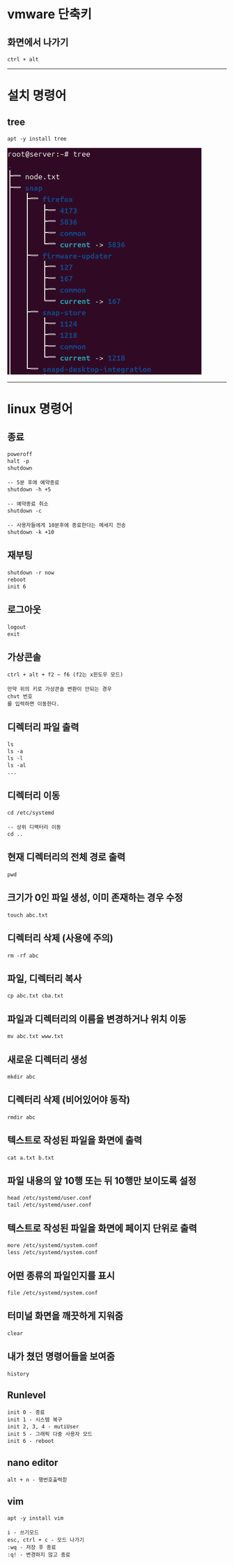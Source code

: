 # vmware 단축키

## 화면에서 나가기
```
ctrl + alt
```


<hr>

# 설치 명령어

## tree
```
apt -y install tree
```
![](./img/image.png)

<hr>

# linux 명령어

## 종료
```
poweroff
halt -p
shutdown

-- 5분 후에 예약종료
shutdown -h +5

-- 예약종료 취소
shutdown -c

-- 사용자들에게 10분후에 종료한다는 메세지 전송
shutdown -k +10
```

## 재부팅
```
shutdown -r now
reboot
init 6
```

## 로그아웃
```
logout
exit
```

## 가상콘솔
```
ctrl + alt + f2 ~ f6 (f2는 x윈도우 모드)

만약 위의 키로 가상콘솔 변환이 안되는 경우
chvt 번호
를 입력하면 이동한다.
```

## 디렉터리 파일 출력
```
ls
ls -a
ls -l
ls -al
...
```

## 디렉터리 이동
```
cd /etc/systemd

-- 상위 디렉터리 이동
cd ..
```

## 현재 디렉터리의 전체 경로 출력
```
pwd
```

## 크기가 0인 파일 생성, 이미 존재하는 경우 수정
```
touch abc.txt
```

## 디렉터리 삭제 (사용에 주의)
```
rm -rf abc
```

## 파일, 디렉터리 복사
```
cp abc.txt cba.txt
```

## 파일과 디렉터리의 이름을 변경하거나 위치 이동
```
mv abc.txt www.txt
```

## 새로운 디렉터리 생성
```
mkdir abc
```

## 디렉터리 삭제 (비어있어야 동작)
```
rmdir abc
```

## 텍스트로 작성된 파일을 화면에 출력
```
cat a.txt b.txt
```

## 파일 내용의 앞 10행 또는 뒤 10행만 보이도록 설정
```
head /etc/systemd/user.conf
tail /etc/systemd/user.conf
```

## 텍스트로 작성된 파일을 화면에 페이지 단위로 출력
```
more /etc/systemd/system.conf
less /etc/systemd/system.conf
```

## 어떤 종류의 파일인지를 표시
```
file /etc/systemd/system.conf
```

## 터미널 화면을 깨끗하게 지워줌
```
clear
```

## 내가 쳤던 명령어들을 보여줌
```
history
```

## Runlevel
```
init 0 - 종료
init 1 - 시스템 복구
init 2, 3, 4 - mutiUser
init 5 - 그래픽 다중 사용자 모드
init 6 - reboot
```

## nano editor
```
alt + n - 행번호출력칟
```

## vim
```
apt -y install vim

i - 쓰기모드
esc, ctrl + c - 모드 나가기
:wq - 저장 후 종료
:q! - 변경하지 않고 종료
```